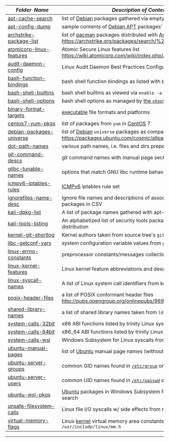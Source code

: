 |&nbsp;&nbsp;&nbsp;&nbsp;&nbsp;&nbsp;_Folder&nbsp;&nbsp;Name_&nbsp;&nbsp;&nbsp;&nbsp;&nbsp;&nbsp;| _Description of Contents_
|:--------------------|--------------------------------------------------------------------------------------------------------------------------------------------------------
| [apt-cache-search](apt-cache-search.txt.xz) |  list of [Debian](https://debian.org) packages gathered via empty cache search string 
| [apt-config-dump](apt-config-dump.txt) |  sample contents of [Debian APT](https://wiki.debian.org/Apt "Advanced Packaging Tool") packages' configuration space 
| [archstrike-package-list](archstrike-package-list.txt) |  list of [pacman](https://www.archlinux.org/pacman/ "Pacman Home Page") packages distributed with [ArchStrike](https://archstrike.org) from <https://archstrike.org/packages/search/%20/name-description> 
| [atomicorp-linux-features](atomicorp-linux-features.txt) |  Atomic Secure Linux features list <https://wiki.atomicorp.com/wiki/index.php/ASL> 
| [audit-daemon-config](audit-daemon-config.rules) | Linux Audit Daemon Best Practices Configuration  
| [bash-function-bindings](bash-function-bindings.txt) |  bash shell function bindings as listed with `bind -l` 
| [bash-shell-builtins](bash-shell-builtins.txt) |  bash shell builtins as viewed via `enable -a` 
| [bash-shell-options](bash-shell-options.txt) |  bash shell options as managed by [the `shopt` builtin](https://gnu.org/software/bash/manual/html_node/The-Shopt-Builtin.html "the shopt builtin") 
| [binary-format-targets](binary-format-targets.txt) |  [executable](https://wikipedia.org/wiki/Executable) file formats and platforms 
| [centos7-yum-pkgs](centos7-yum-pkgs.txt.xz) |  list of packages from `yum` in [CentOS](https://www.centos.org/ "The CentOS Project") 7 
| [debian-packages-universe](debian-packages-universe.txt.xz) | list of [Debian](https://debian.org) `universe` packages as compact compressed textlist <https://packages.ubuntu.com/cosmic/allpackages?format=txt.gz>
| [dot-path-names](dot-path-names.txt) |  various path names, i.e. files and dirs prepended with a period 
| [git-command-descs](git-command-descs.txt) |  git command names with manual page sections and descriptions 
| [glibc-tunable-names](glibc-tunable-names.txt) |  options that match GNU libc runtime behavior with workload 
| [icmpv6-iptables-rules](icmpv6-iptables-rules.sh) |  [ICMPv6](https://wikipedia.org/wiki/Internet_Control_Message_Protocol_for_IPv6 "Internet Control Message Protocol for IPv6") iptables rule set 
| [ignorefiles-name-desc](ignorefiles-name-desc.csv) | Ignore file names and descriptions of associated software packages in CSV  
| [kali-dpkg-list](kali-dpkg-list.txt.xz) |  A list of package names gathered with apt-cache on [Kali Linux](https://www.kali.org) 
| [kali-tools-listing](kali-tools-listing.txt) | An alphabetized list of security tools packaged with the [Kali Linux](https://kali.org) distribution  
| [kernel-git-shortlog](kernel-git-shortlog.txt) |  Kernel authors taken from source tree's `git shortlog` 
| [libc-getconf-vars](libc-getconf-vars.txt) |  system configuration variable values from [`getconf(1)`](https://linux.die.net/man/1/getconf "get configuration values") 
| [linux-errno-constants](linux-errno-constants.txt) |  preprocessor constants/messages collection from `errno` 
| [linux-kernel-features](linux-kernel-features.txt) |  Linux kernel feature abbreviations and descriptions
| [linux-syscall-names](linux-syscall-names.txt) |  A list of Linux system call identifiers from kernel code 
| [posix-header-files](posix-header-files.txt) |  a list of POSIX conformant header files <http://pubs.opengroup.org/onlinepubs/9699919799/idx/head.html> 
| [shared-library-names](shared-library-names.txt) | a list of shared library names taken from `ldconfig -v`
| [system-calls-32bit](system-calls-32bit.txt) |  x86 ABI functions listed by trinity Linux syscall fuzzer 
| [system-calls-64bit](system-calls-64bit.txt) |  x86_64 ABI functions listed by trinity Linux syscall fuzzer 
| [system-calls-wsl](system-calls-wsl.txt) |  Windows Subsystem for Linux syscalls from MSDN Release notes 
| [ubuntu-manual-pages](ubuntu-manual-pages.txt) |  list of [Ubuntu](https://ubuntu.com) manual page names (without section numbers) 
| [ubuntu-server-groups](ubuntu-server-groups.txt) |  common GID names found in [`/etc/group`](http://manpages.ubuntu.com/manpages/man5/group.5.html "user group file") on Ubuntu Server 
| [ubuntu-server-users](ubuntu-server-users.txt) |  common UID names found in [`/etc/passwd`](http://manpages.ubuntu.com/manpages/man5/passwd.5.html "the password file") on Ubuntu Server 
| [ubuntu-wsl-pkgs](ubuntu-wsl-pkgs.txt.xz) |  [Ubuntu](https://ubuntu.com) packages in Windows Subsystem for Linux [`apt-cache`](https://debian-handbook.info/browse/stable/sect.apt-cache.html "The apt-cache Command") search 
| [unsafe-filesystem-calls](unsafe-filesystem-calls.txt) |  Linux file I/O syscalls w/ side effects from maybe Python script 
| [virtual-memory-flags](virtual-memory-flags.txt) | Linux [kernel](https://kernel.org) virtual memory area constants defined in `/usr/include/linux/mm.h`  

* * *

